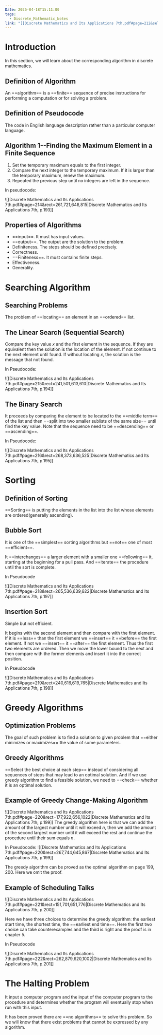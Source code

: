 ```yaml
---
Date: 2025-04-18T15:11:00
tags:
  - Discrete_Mathematic_Notes
link: "[[Discrete Mathematics and Its Applications 7th.pdf#page=212&selection=60,1,61,10|The link of chapter 3.1, Advanced Math]]"
---
```

# Introduction

In this section, we will learn about the corresponding algorithm in discrete mathematics.

## Definition of Algorithm

An ==algorithm== is a ==finite== sequence of precise instructions for performing a computation or for solving a problem.

## Definition of Pseudocode

The code in English language description rather than a particular computer language.

## Algorithm 1--Finding the Maximum Element in a Finite Sequence

1. Set the temporary maximum equals to the first integer.
2. Compare the next integer to the temporary maximum. If it is larger than the temporary maximum, renew the maximum.
3. Repeated the previous step until no integers are left in the sequence.

In pseudocode:

![[Discrete Mathematics and Its Applications 7th.pdf#page=214&rect=261,721,648,815|Discrete Mathematics and Its Applications 7th, p.193]]

## Properties of Algorithms

- ==input==. It must has input values.
- ==output==. The output are the solution to the problem.
- Definiteness. The steps should be defined precisely.
- Correctness. 
- ==Finiteness==. It must contains finite steps.
- Effectiveness.
- Generality.

# Searching Algorithm
## Searching Problems

The problem of ==locating== an element in an ==ordered== list.

## The Linear Search (Sequential Search)

Compare the key value $x$ and the first element in the sequence. If they are equivalent then the solution is the location of the element. If not continue to the next element until found. If without locating $x$, the solution is the message that not found.

In Pseudocode:

![[Discrete Mathematics and Its Applications 7th.pdf#page=215&rect=241,501,613,610|Discrete Mathematics and Its Applications 7th, p.194]]

## The Binary Search

It proceeds by comparing the element to be located to the ==middle term== of the list and then ==split into two smaller sublists of the same size== until find the key value.
Note that the sequence need to be ==descending== or ==ascending==.

In Pseudocode:

![[Discrete Mathematics and Its Applications 7th.pdf#page=216&rect=268,373,636,525|Discrete Mathematics and Its Applications 7th, p.195]]

# Sorting
## Definition of Sorting

==Sorting== is putting the elements in the list into the list whose elements are ordered(generally ascending).

## Bubble Sort

It is one of the ==simplest== sorting algorithms but ==not== one of most ==efficient==.

It ==interchanges== a larger element with a smaller one ==following== it, starting at the beginning for a pull pass. And ==iterate== the procedure until the sort is complete.

In Pseudocode

![[Discrete Mathematics and Its Applications 7th.pdf#page=218&rect=265,536,639,622|Discrete Mathematics and Its Applications 7th, p.197]]

## Insertion Sort

Simple but not efficient.

It begins with the second element and then compare with the first element. If it is ==less== than the first element we ==insert== it ==before== the first element. If not we ==insert== it ==after== the first element. Thus the first two elements are ordered. Then we move the lower bound to the next and then compare with the former elements and insert it into the correct position.

In Pseudocode

![[Discrete Mathematics and Its Applications 7th.pdf#page=219&rect=240,616,619,765|Discrete Mathematics and Its Applications 7th, p.198]]

# Greedy Algorithms

## Optimization Problems

The goal of such problem is to find a solution to given problem that ==either minimizes or maximizes== the value of some parameters.

## Greedy Algorithms

==Select the best choice at each step== instead of considering all sequences of steps that may lead to an optimal solution. And if we use greedy algorithm to find a feasible solution, we need to ==check== whether it is an optimal solution.

## Example of Greedy Change-Making Algorithm

![[Discrete Mathematics and Its Applications 7th.pdf#page=220&rect=177,922,656,1022|Discrete Mathematics and Its Applications 7th, p.199]]
The greedy algorithm here is that we can add the amount of the largest number until it will exceed $n$, then we add the amount of the second largest number until it will exceed the rest and continue the procedure until their sum equals $n$.

In Pseudocode:
![[Discrete Mathematics and Its Applications 7th.pdf#page=220&rect=267,744,645,867|Discrete Mathematics and Its Applications 7th, p.199]]

The greedy algorithm can be proved as the optimal algorithm on page 199, 200. Here we omit the proof.

## Example of Scheduling Talks

![[Discrete Mathematics and Its Applications 7th.pdf#page=221&rect=151,701,651,776|Discrete Mathematics and Its Applications 7th, p.200]]

Here we have three choices to determine the greedy algorithm: the earliest start time, the shortest time, the ==earliest end time==. Here the first two choice can take counterexamples and the third is right and the proof is in chapter 5.

In Pseudocode

![[Discrete Mathematics and Its Applications 7th.pdf#page=222&rect=262,879,620,1002|Discrete Mathematics and Its Applications 7th, p.201]]

# The Halting Problem

It input a computer program and  the input of the computer program to the procedure and determines whether the program will eventually stop when run with this input. 

It has been proved there are ==no algorithms== to solve this problem. So we will know that there exist problems that cannot be expressed by any algorithm.

